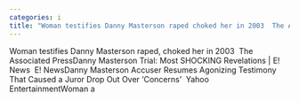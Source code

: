 ```yaml
---
categories: i
title: "Woman testifies Danny Masterson raped choked her in 2003  The Associated Press"
---
```

Woman testifies Danny Masterson raped, choked her in 2003&nbsp;&nbsp;The Associated PressDanny Masterson Trial: Most SHOCKING Revelations | E! News&nbsp;&nbsp;E! NewsDanny Masterson Accuser Resumes Agonizing Testimony That Caused a Juror Drop Out Over ‘Concerns’&nbsp;&nbsp;Yahoo EntertainmentWoman a